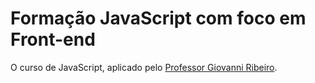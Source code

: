 # Formação JavaScript com foco em Front-end

O curso de JavaScript, aplicado pelo [Professor Giovanni Ribeiro](https://github.com/giovannirp?tab=repositories).
